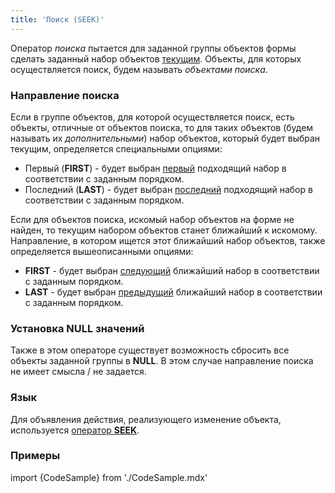 ```yaml
---
title: 'Поиск (SEEK)'
---
```


Оператор *поиска* пытается для заданной группы объектов формы сделать заданный набор объектов [текущим](Структура_формы.md#currentObject-broken). Объекты, для которых осуществляется поиск, будем называть *объектами поиска*.

### Направление поиска

Если в группе объектов, для которой осуществляется поиск, есть объекты, отличные от объектов поиска, то для таких объектов (будем называть их *дополнительными*) набор объектов, который будет выбран текущим, определяется специальными опциями:

-   Первый (**FIRST**) - будет выбран <u>первый</u> подходящий набор в соответствии с заданным порядком. 
-   Последний (**LAST**) - будет выбран <u>последний</u> подходящий набор в соответствии с заданным порядком. 

Если для объектов поиска, искомый набор объектов на форме не найден, то текущим набором объектов станет ближайший к искомому. Направление, в котором ищется этот ближайший набор объектов, также определяется вышеописанными опциями:

-   **FIRST** - будет выбран <u>следующий</u> ближайший набор в соответствии с заданным порядком. 
-   **LAST** - будет выбран <u>предыдущий</u> ближайший набор в соответствии с заданным порядком. 

### Установка NULL значений

Также в этом операторе существует возможность сбросить все объекты заданной группы в **NULL**. В этом случае направление поиска не имеет смысла / не задается.

### Язык

Для объявления действия, реализующего изменение объекта, используется [оператор **SEEK**](Оператор_SEEK.md).

### Примеры

import {CodeSample} from './CodeSample.mdx'

<CodeSample url="https://documentation.lsfusion.org/sample?file=ActionSample&block=seek"/>
